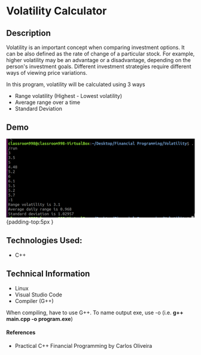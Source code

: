 # Volatility Calculator

## Description
Volatility is an important concept when comparing investment options. It can be also defined as the rate of change of a particular stock. For example, higher volatility may be an advantage or a disadvantage, depending on the person's investment goals. Different investment strategies require different ways of viewing price variations.

In this program, volatility will be calculated using 3 ways
* Range volatility (Highest - Lowest volatility)
* Average range over a time
* Standard Deviation

## Demo

 ![](https://github.com/360Appz/Programming/blob/main/Financial%20Programming/Volatility%20Calculator/Result/Result.png) {padding-top:5px } 
 <br>





## Technologies Used:
* C++

## Technical Information
* Linux
* Visual Studio Code
* Compiler (G++)

When compiling, have to use G++. To name output exe, use -o (i.e. **g++ main.cpp -o program.exe**)

#### **References**
* Practical C++ Financial Programming by Carlos Oliveira
